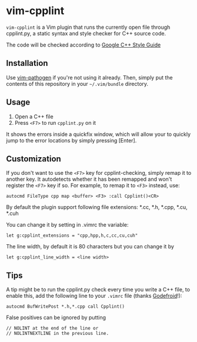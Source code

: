 vim-cpplint
==========
`vim-cpplint` is a Vim plugin that runs the currently open file through
cpplint.py, a static syntax and style checker for C++ source code.

The code will be checked according to [Google C++ Style Guide ](http://google-styleguide.googlecode.com/svn/trunk/cppguide.html)


Installation
------------
Use [vim-pathogen](https://github.com/tpope/vim-pathogen) if you're not using
it already. Then, simply put the contents of this repository in your
`~/.vim/bundle` directory.


Usage
-----
1. Open a C++ file
2. Press `<F7>` to run `cpplint.py` on it

It shows the errors inside a quickfix window, which will allow your to quickly
jump to the error locations by simply pressing [Enter].


Customization
-------------
If you don't want to use the `<F7>` key for cpplint-checking, simply remap it
to another key. It autodetects whether it has been remapped and won't register
the `<F7>` key if so. For example, to remap it to `<F3>` instead, use:

    autocmd FileType cpp map <buffer> <F3> :call Cpplint()<CR>


By default the plugin support following file extensions: 
*.cc, *.h, *.cpp, *.cu, *.cuh

You can change it by setting in .vimrc the variable: 

    let g:cpplint_extensions = "cpp,hpp,h,c,cc,cu,cuh"
    
The line width, by default it is 80 characters but you can change it by

    let g:cpplint_line_width = <line width>




Tips
----
A tip might be to run the cpplint.py check every time you write a C++ file, to
enable this, add the following line to your `.vimrc` file (thanks
[Godefroid](http://github.com/gotcha)!):

    autocmd BufWritePost *.h,*.cpp call Cpplint()

False positives can be ignored by putting 

    // NOLINT at the end of the line or 
    // NOLINTNEXTLINE in the previous line.
